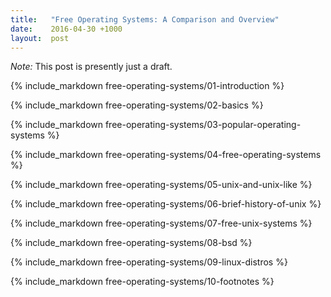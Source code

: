 ```yaml
---
title:   "Free Operating Systems: A Comparison and Overview"
date:    2016-04-30 +1000
layout:  post
---
```


*Note:* This post is presently just a draft.<br/>

{% include_markdown free-operating-systems/01-introduction %}

{% include_markdown free-operating-systems/02-basics %}

{% include_markdown free-operating-systems/03-popular-operating-systems %}

{% include_markdown free-operating-systems/04-free-operating-systems %}

{% include_markdown free-operating-systems/05-unix-and-unix-like %}

{% include_markdown free-operating-systems/06-brief-history-of-unix %}

{% include_markdown free-operating-systems/07-free-unix-systems %}

{% include_markdown free-operating-systems/08-bsd %}

{% include_markdown free-operating-systems/09-linux-distros %}

{% include_markdown free-operating-systems/10-footnotes %}
